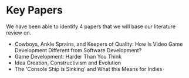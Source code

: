 # Key Papers

We have been able to identify 4 papers that we will base our literature review on. 

- Cowboys, Ankle Sprains, and Keepers of Quality: How Is Video Game Development Different from Software Development?
- Game Development: Harder Than You Think
- Idea Creation, Constructivism and Evolution
- The 'Console Ship is Sinking' and What this Means for Indies